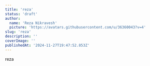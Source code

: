```yaml
---
title: 'reza'
status: 'draft'
author:
  name: 'Reza Nikravesh'
  picture: 'https://avatars.githubusercontent.com/u/36360043?v=4'
slug: 'reza'
description: ''
coverImage: ''
publishedAt: '2024-11-27T19:47:52.853Z'
---
```


reza